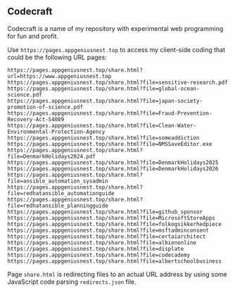 ## Codecraft
Codecraft is a name of my repository with experimental web programming for fun and profit.

Use `https://pages.appgeniusnest.top` to access my client-side coding that could be the following URL pages:

```
https://pages.appgeniusnest.top/share.html?url=https://www.appgeniusnest.top
https://pages.appgeniusnest.top/share.html?file=sensitive-research.pdf
https://pages.appgeniusnest.top/share.html?file=global-ocean-science.pdf
https://pages.appgeniusnest.top/share.html?file=japan-society-promotion-of-science.pdf
https://pages.appgeniusnest.top/share.html?file=Fraud-Prevention-Recovery-Act-S4089
https://pages.appgeniusnest.top/share.html?file=Clean-Water-Environmental-Protection-Agency
https://pages.appgeniusnest.top/share.html?file=someaddiction
https://pages.appgeniusnest.top/share.html?file=NMSSaveEditor.exe
https://pages.appgeniusnest.top/share.html?file=DenmarkHolidays2024.pdf
https://pages.appgeniusnest.top/share.html?file=DenmarkHolidays2025
https://pages.appgeniusnest.top/share.html?file=DenmarkHolidays2026
https://pages.appgeniusnest.top/share.html?file=ansible_automation_sysadmin
https://pages.appgeniusnest.top/share.html?file=redhatansible_automationguide
https://pages.appgeniusnest.top/share.html?file=redhatansible_planningguide
https://pages.appgeniusnest.top/share.html?file=github_sponsor
https://pages.appgeniusnest.top/share.html?file=MicrosoftStoreApps
https://pages.appgeniusnest.top/share.html?file=folkogsikkerhedpiece
https://pages.appgeniusnest.top/share.html?file=msftadminconsent
https://pages.appgeniusnest.top/share.html?file=certaiarchitect
https://pages.appgeniusnest.top/share.html?file=albiononline
https://pages.appgeniusnest.top/share.html?file=displate
https://pages.appgeniusnest.top/share.html?file=codecademy
https://pages.appgeniusnest.top/share.html?file=albertschoolbusiness
```

Page `share.html` is redirecting files to an actual URL address by using some JavaScript code parsing `redirects.json` file.
